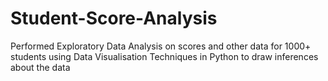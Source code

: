 # Student-Score-Analysis
Performed Exploratory Data Analysis on scores and other data for 1000+ students using Data Visualisation Techniques in Python to draw inferences about the data
